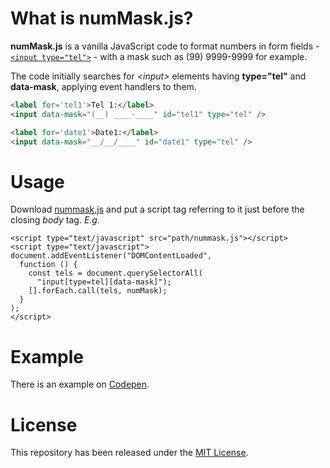 # What is numMask.js?
**numMask.js** is a vanilla JavaScript code to format numbers in form fields - [`<input type="tel">`](https://developer.mozilla.org/en-US/docs/Web/HTML/Element/input/tel) - with a mask such as (99) 9999-9999 for example.

The code initially searches for _&lt;input&gt;_ elements having **type="tel"** and **data-mask**, applying event handlers to them.

```html
<label for='tel1'>Tel 1:</label>
<input data-mask="(__) ____-____" id="tel1" type="tel" />

<label for='date1'>Date1:</label>
<input data-mask="__/__/____" id="date1" type="tel" />
```

# Usage
Download [nummask.js](https://github.com/jrrio/nummask/blob/master/nummask.js) and put a script tag referring to it just before the closing *body* tag. _E.g._

    <script type="text/javascript" src="path/nummask.js"></script>
    <script type="text/javascript">
    document.addEventListener("DOMContentLoaded",
      function () {
        const tels = document.querySelectorAll(
          "input[type=tel][data-mask]");
        [].forEach.call(tels, numMask);
      }
    );
    </script>
    
# Example

There is an example on [Codepen](https://codepen.io/jrio/pen/PaPVxP).

# License

This repository has been released under the [MIT License](https://github.com/jrrio/nummask/blob/master/LICENSE).
  
